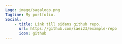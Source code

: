 ```yaml
---
Logo: image/sagalogo.png
Tagline: My portfolio.
Social:
    - title: Link till sidans github repo.
      url: https://github.com/saei23/example-repo
      icon: github
---
```

